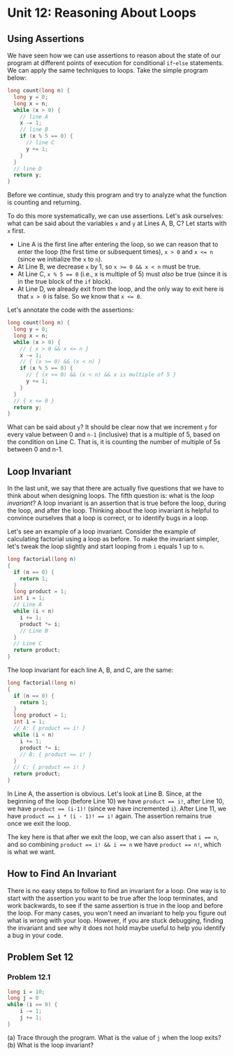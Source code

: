 # Unit 12: Reasoning About Loops

## Using Assertions
We have seen how we can use assertions to reason about the state of our program at different points of execution for conditional `if`-`else` statements.  We can apply the same techniques to loops.  Take the simple program below:

```C
long count(long n) {
  long y = 0;
  long x = n;
  while (x > 0) {
    // line A
    x -= 1;
    // line B
    if (x % 5 == 0) {
      // line C
      y += 1;
    }
  }
  // line D
  return y;
}
```

Before we continue, study this program and try to analyze what the function is counting and returning.

To do this more systematically, we can use assertions.  Let's ask ourselves: what can be said about the variables `x` and `y` at Lines A, B, C?  Let starts with `x` first.

- Line A is the first line after entering the loop, so we can reason that to enter the loop (the first time or subsequent times), `x > 0` and `x <= n` (since we initialize the `x` to `n`).
- At Line B, we decrease `x` by 1, so `x >= 0 && x < n` must be true.
- At Line C, `x % 5 == 0` (i.e., x is multiple of 5) must _also_ be true (since it is in the true block of the `if` block).
- At Line D, we already exit from the loop, and the only way to exit here is that `x > 0` is false.  So we know that `x <= 0`.

Let's annotate the code with the assertions:
```C
long count(long n) {
  long y = 0;
  long x = n;
  while (x > 0) {
	// { x > 0 && x <= n }
    x -= 1;
    // { (x >= 0) && (x < n) }
    if (x % 5 == 0) {
	  // { (x >= 0) && (x < n) && x is multiple of 5 }
      y += 1;
    }
  }
  // { x <= 0 }
  return y;
}
```

What can be said about `y`?  It should be clear now that we increment `y` for every value between 0 and `n-1` (inclusive) that is a multiple of 5, based on the condition on Line C.  That is, it is counting the number of multiple of 5s between 0 and n-1.

## Loop Invariant

In the last unit, we say that there are actually five questions that we have to think about when designing loops.  The fifth question is: what is the _loop invariant_?  A loop invariant is an assertion that is true before the loop, during the loop, and after the loop.  Thinking about the loop invariant is helpful to convince ourselves that a loop is correct, or to identify bugs in a loop.

Let's see an example of a loop invariant.  Consider the example of calculating factorial using a loop as before.  To make the invariant simpler, let's tweak the loop slightly and start looping from `i` equals 1 up to `n`.

```C
long factorial(long n) 
{
  if (n == 0) {
  	return 1;
  }
  long product = 1;
  int i = 1;
  // Line A
  while (i < n)
  	i += 1;
  	product *= i;
    // Line B
  }
  // Line C
  return product;
}
```

The loop invariant for each line A, B, and C, are the same: 

```C
long factorial(long n) 
{
  if (n == 0) {
  	return 1;
  }
  long product = 1;
  int i = 1;
  // A: { product == i! }
  while (i < n)
  	i += 1;
  	product *= i;
	// B: { product == i! }
  }
  // C: { product == i! }
  return product;
}
```

In Line A, the assertion is obvious.  Let's look at Line B.  Since, at the beginning of the loop (before Line 10) we have `product == i!`, after Line 10, we have `product == (i-1)!` (since we have incremented `i`).  After Line 11, we have `product == i * (i - 1)! == i!` again.  The assertion remains true once we exit the loop.

The key here is that after we exit the loop, we can also assert that `i == n`, and so combining `product == i! && i == n` we have `product == n!`, which is what we want.

## How to Find An Invariant

There is no easy steps to follow to find an invariant for a loop.  One way is to start with the assertion you want to be true after the loop terminates, and work backwards, to see if the same assertion is true in the loop and before the loop.  For many cases, you won't need an invariant to help you figure out what is wrong with your loop.  However, if you are stuck debugging, finding the invariant and see why it does not hold maybe useful to help you identify a bug in your code.

## Problem Set 12

### Problem 12.1

```C
long i = 10;
long j = 0
while (i == 0) {
	i -= 1;
	j += 1;
}
```

(a) Trace through the program.  What is the value of `j` when the loop exits?
(b) What is the loop invariant?

